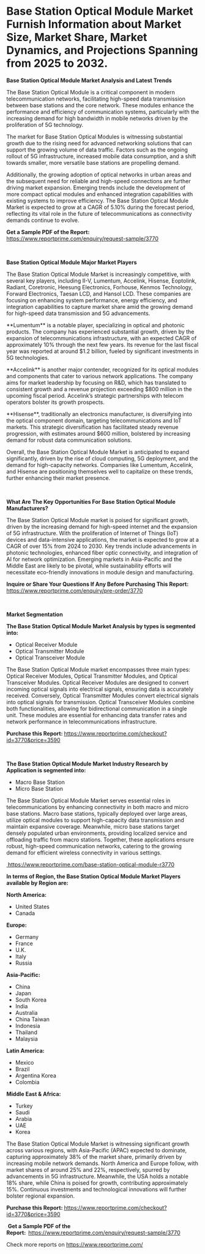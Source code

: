 <p><h1>Base Station Optical Module Market Furnish Information about Market Size, Market Share, Market Dynamics, and Projections Spanning from 2025 to 2032.</h1></p><p><strong>Base Station Optical Module Market Analysis and Latest Trends</strong></p>
<p><p>The Base Station Optical Module is a critical component in modern telecommunication networks, facilitating high-speed data transmission between base stations and the core network. These modules enhance the performance and efficiency of communication systems, particularly with the increasing demand for high bandwidth in mobile networks driven by the proliferation of 5G technology. </p><p>The market for Base Station Optical Modules is witnessing substantial growth due to the rising need for advanced networking solutions that can support the growing volume of data traffic. Factors such as the ongoing rollout of 5G infrastructure, increased mobile data consumption, and a shift towards smaller, more versatile base stations are propelling demand. </p><p>Additionally, the growing adoption of optical networks in urban areas and the subsequent need for reliable and high-speed connections are further driving market expansion. Emerging trends include the development of more compact optical modules and enhanced integration capabilities with existing systems to improve efficiency. The Base Station Optical Module Market is expected to grow at a CAGR of 5.10% during the forecast period, reflecting its vital role in the future of telecommunications as connectivity demands continue to evolve.</p></p>
<p><strong>Get a Sample PDF of the Report:&nbsp;</strong> <a href="https://www.reportprime.com/enquiry/request-sample/3770?utm_campaign=2736&utm_medium=2&utm_source=Github&utm_content=ia&utm_term=18032025&utm_id=base-station-optical-module">https://www.reportprime.com/enquiry/request-sample/3770</a></p>
<p>&nbsp;</p>
<p><strong>Base Station Optical Module Major Market Players</strong></p>
<p><p>The Base Station Optical Module Market is increasingly competitive, with several key players, including II-V, Lumentum, Accelink, Hisense, Eoptolink, Radiant, Coretronic, Heesung Electronics, Forhouse, Kenmos Technology, Forward Electronics, Taesan LCD, and Hansol LCD. These companies are focusing on enhancing system performance, energy efficiency, and integration capabilities to capture market share amid the growing demand for high-speed data transmission and 5G advancements.</p><p>**Lumentum** is a notable player, specializing in optical and photonic products. The company has experienced substantial growth, driven by the expansion of telecommunications infrastructure, with an expected CAGR of approximately 10% through the next few years. Its revenue for the last fiscal year was reported at around $1.2 billion, fueled by significant investments in 5G technologies.</p><p>**Accelink** is another major contender, recognized for its optical modules and components that cater to various network applications. The company aims for market leadership by focusing on R&D, which has translated to consistent growth and a revenue projection exceeding $800 million in the upcoming fiscal period. Accelink’s strategic partnerships with telecom operators bolster its growth prospects.</p><p>**Hisense**, traditionally an electronics manufacturer, is diversifying into the optical component domain, targeting telecommunications and IoT markets. This strategic diversification has facilitated steady revenue progression, with estimates around $600 million, bolstered by increasing demand for robust data communication solutions.</p><p>Overall, the Base Station Optical Module Market is anticipated to expand significantly, driven by the rise of cloud computing, 5G deployment, and the demand for high-capacity networks. Companies like Lumentum, Accelink, and Hisense are positioning themselves well to capitalize on these trends, further enhancing their market presence.</p></p>
<p>&nbsp;</p>
<p><strong>What Are The Key Opportunities For Base Station Optical Module Manufacturers?</strong></p>
<p><p>The Base Station Optical Module market is poised for significant growth, driven by the increasing demand for high-speed internet and the expansion of 5G infrastructure. With the proliferation of Internet of Things (IoT) devices and data-intensive applications, the market is expected to grow at a CAGR of over 15% from 2024 to 2030. Key trends include advancements in photonic technologies, enhanced fiber optic connectivity, and integration of AI for network optimization. Emerging markets in Asia-Pacific and the Middle East are likely to be pivotal, while sustainability efforts will necessitate eco-friendly innovations in module design and manufacturing.</p></p>
<p><strong>Inquire or Share Your Questions If Any Before Purchasing This Report:</strong> <a href="https://www.reportprime.com/enquiry/pre-order/3770?utm_campaign=2736&utm_medium=2&utm_source=Github&utm_content=ia&utm_term=18032025&utm_id=base-station-optical-module">https://www.reportprime.com/enquiry/pre-order/3770</a></p>
<p>&nbsp;</p>
<p><strong>Market Segmentation</strong></p>
<p><strong>The Base Station Optical Module Market Analysis by types is segmented into:</strong></p>
<p><ul><li>Optical Receiver Module</li><li>Optical Transmitter Module</li><li>Optical Transceiver Module</li></ul></p>
<p><p>The Base Station Optical Module market encompasses three main types: Optical Receiver Modules, Optical Transmitter Modules, and Optical Transceiver Modules. Optical Receiver Modules are designed to convert incoming optical signals into electrical signals, ensuring data is accurately received. Conversely, Optical Transmitter Modules convert electrical signals into optical signals for transmission. Optical Transceiver Modules combine both functionalities, allowing for bidirectional communication in a single unit. These modules are essential for enhancing data transfer rates and network performance in telecommunications infrastructure.</p></p>
<p><strong>Purchase this Report:&nbsp;</strong><a href="https://www.reportprime.com/checkout?id=3770&price=3590&utm_campaign=2736&utm_medium=2&utm_source=Github&utm_content=ia&utm_term=18032025&utm_id=base-station-optical-module">https://www.reportprime.com/checkout?id=3770&price=3590</a></p>
<p>&nbsp;</p>
<p><strong>The Base Station Optical Module Market Industry Research by Application is segmented into:</strong></p>
<p><ul><li>Macro Base Station</li><li>Micro Base Station</li></ul></p>
<p><p>The Base Station Optical Module Market serves essential roles in telecommunications by enhancing connectivity in both macro and micro base stations. Macro base stations, typically deployed over large areas, utilize optical modules to support high-capacity data transmission and maintain expansive coverage. Meanwhile, micro base stations target densely populated urban environments, providing localized service and offloading traffic from macro stations. Together, these applications ensure robust, high-speed communication networks, catering to the growing demand for efficient wireless connectivity in various settings.</p></p>
<p><a href="https://www.reportprime.com/base-station-optical-module-r3770?utm_campaign=2736&utm_medium=2&utm_source=Github&utm_content=ia&utm_term=18032025&utm_id=base-station-optical-module">&nbsp;https://www.reportprime.com/base-station-optical-module-r3770</a></p>
<p><strong>In terms of Region, the Base Station Optical Module Market Players available by Region are:</strong></p>
<p>
    <p> <strong> North America: </strong>
        <ul>
            <li>United States</li>
            <li>Canada</li>
        </ul>
        </p> 
    <p> <strong> Europe: </strong>
        <ul>
            <li>Germany</li>
            <li>France</li>
            <li>U.K.</li>
            <li>Italy</li>
            <li>Russia</li>
        </ul>
        </p> 
    <p> <strong> Asia-Pacific: </strong>
        <ul>
            <li>China</li>
            <li>Japan</li>
            <li>South Korea</li>
            <li>India</li>
            <li>Australia</li>
            <li>China Taiwan</li>
            <li>Indonesia</li>
            <li>Thailand</li>
            <li>Malaysia</li>
        </ul>
        </p> 
    <p> <strong> Latin America: </strong>
        <ul>
            <li>Mexico</li>
            <li>Brazil</li>
            <li>Argentina Korea</li>
            <li>Colombia</li>
        </ul>
        </p> 
    <p> <strong> Middle East & Africa: </strong>
        <ul>
            <li>Turkey</li>
            <li>Saudi</li>
            <li>Arabia</li>
            <li>UAE</li>
            <li>Korea</li>
        </ul>
    </p>
    </p>
<p><p>The Base Station Optical Module Market is witnessing significant growth across various regions, with Asia-Pacific (APAC) expected to dominate, capturing approximately 38% of the market share, primarily driven by increasing mobile network demands. North America and Europe follow, with market shares of around 25% and 22%, respectively, spurred by advancements in 5G infrastructure. Meanwhile, the USA holds a notable 18% share, while China is poised for growth, contributing approximately 15%. Continuous investments and technological innovations will further bolster regional expansion.</p></p>
<p><strong>Purchase this Report: </strong><a href="https://www.reportprime.com/checkout?id=3770&price=3590&utm_campaign=2736&utm_medium=2&utm_source=Github&utm_content=ia&utm_term=18032025&utm_id=base-station-optical-module">https://www.reportprime.com/checkout?id=3770&price=3590</a></p>
<p>&nbsp;<strong>Get a Sample PDF of the Report:&nbsp;&nbsp;</strong><a href="https://www.reportprime.com/enquiry/request-sample/3770?utm_campaign=2736&utm_medium=2&utm_source=Github&utm_content=ia&utm_term=18032025&utm_id=base-station-optical-module">https://www.reportprime.com/enquiry/request-sample/3770</a></p>
<p><strong></strong></p>
<p>Check more reports on <a href="https://www.reportprime.com/?utm_campaign=2736&utm_medium=2&utm_source=Github&utm_content=ia&utm_term=18032025&utm_id=base-station-optical-module">https://www.reportprime.com/</a></p>